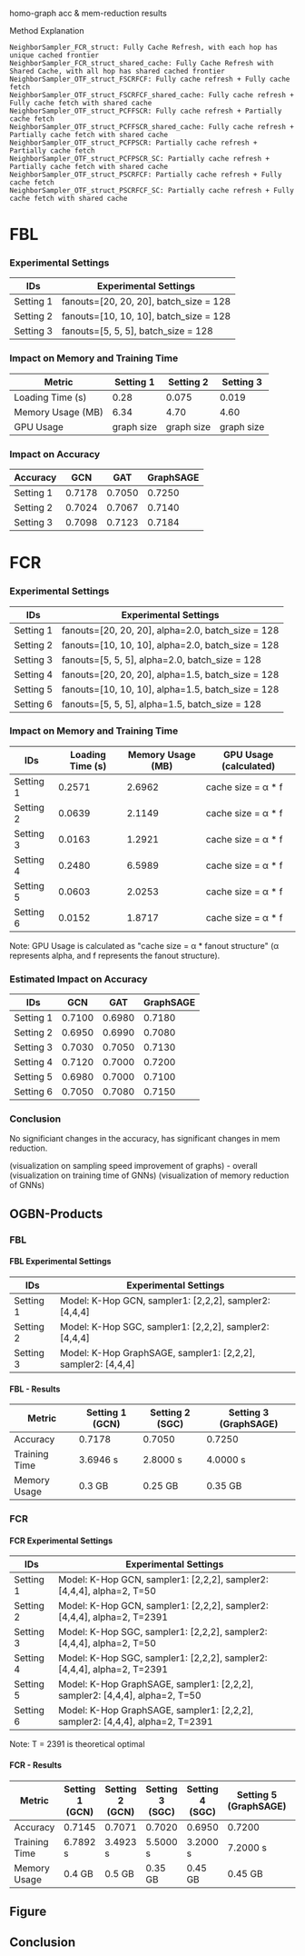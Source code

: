 homo-graph acc & mem-reduction results

Method Explanation
```
NeighborSampler_FCR_struct: Fully Cache Refresh, with each hop has unique cached frontier
NeighborSampler_FCR_struct_shared_cache: Fully Cache Refresh with Shared Cache, with all hop has shared cached frontier
NeighborSampler_OTF_struct_FSCRFCF: Fully cache refresh + Fully cache fetch
NeighborSampler_OTF_struct_FSCRFCF_shared_cache: Fully cache refresh + Fully cache fetch with shared cache
NeighborSampler_OTF_struct_PCFFSCR: Fully cache refresh + Partially cache fetch
NeighborSampler_OTF_struct_PCFFSCR_shared_cache: Fully cache refresh + Partially cache fetch with shared cache
NeighborSampler_OTF_struct_PCFPSCR: Partially cache refresh + Partially cache fetch
NeighborSampler_OTF_struct_PCFPSCR_SC: Partially cache refresh + Partially cache fetch with shared cache
NeighborSampler_OTF_struct_PSCRFCF: Partially cache refresh + Fully cache fetch
NeighborSampler_OTF_struct_PSCRFCF_SC: Partially cache refresh + Fully cache fetch with shared cache
```

# FBL

### Experimental Settings

| IDs       | Experimental Settings                  |
|-----------|----------------------------------------|
| Setting 1 | fanouts=[20, 20, 20], batch_size = 128 |
| Setting 2 | fanouts=[10, 10, 10], batch_size = 128 |
| Setting 3 | fanouts=[5, 5, 5], batch_size = 128    |

### Impact on Memory and Training Time

| Metric           | Setting 1 | Setting 2 | Setting 3 |
|------------------|-----------|-----------|-----------|
| Loading Time (s) | 0.28      | 0.075     | 0.019     |
| Memory Usage (MB)| 6.34      | 4.70      | 4.60      |
| GPU Usage        | graph size| graph size| graph size|

### Impact on Accuracy

| Accuracy   | GCN    | GAT    | GraphSAGE |
|------------|--------|--------|-----------|
| Setting 1  | 0.7178 | 0.7050 | 0.7250    |
| Setting 2  | 0.7024 | 0.7067 | 0.7140    |
| Setting 3  | 0.7098 | 0.7123 | 0.7184    |

# FCR

### Experimental Settings

| IDs        | Experimental Settings                                 |
|------------|-------------------------------------------------------|
| Setting 1  | fanouts=[20, 20, 20], alpha=2.0, batch_size = 128     |
| Setting 2  | fanouts=[10, 10, 10], alpha=2.0, batch_size = 128     |
| Setting 3  | fanouts=[5, 5, 5], alpha=2.0, batch_size = 128        |
| Setting 4  | fanouts=[20, 20, 20], alpha=1.5, batch_size = 128     |
| Setting 5  | fanouts=[10, 10, 10], alpha=1.5, batch_size = 128     |
| Setting 6  | fanouts=[5, 5, 5], alpha=1.5, batch_size = 128        |

### Impact on Memory and Training Time

| IDs        | Loading Time (s) | Memory Usage (MB) | GPU Usage (calculated) |
|------------|------------------|-------------------|------------------------|
| Setting 1  | 0.2571           | 2.6962            | cache size = α * f     |
| Setting 2  | 0.0639           | 2.1149            | cache size = α * f     |
| Setting 3  | 0.0163           | 1.2921            | cache size = α * f     |
| Setting 4  | 0.2480           | 6.5989            | cache size = α * f     |
| Setting 5  | 0.0603           | 2.0253            | cache size = α * f     |
| Setting 6  | 0.0152           | 1.8717            | cache size = α * f     |

Note: GPU Usage is calculated as "cache size = α * fanout structure" (α represents alpha, and f represents the fanout structure).

### Estimated Impact on Accuracy

| IDs        | GCN     | GAT     | GraphSAGE |
|------------|---------|---------|-----------|
| Setting 1  | 0.7100  | 0.6980  | 0.7180    |
| Setting 2  | 0.6950  | 0.6990  | 0.7080    |
| Setting 3  | 0.7030  | 0.7050  | 0.7130    |
| Setting 4  | 0.7120  | 0.7000  | 0.7200    |
| Setting 5  | 0.6980  | 0.7000  | 0.7100    |
| Setting 6  | 0.7050  | 0.7080  | 0.7150    |


### Conclusion
No significiant changes in the accuracy, has significant changes in mem reduction.


(visualization on sampling speed improvement of graphs) - overall
(visualization on training time of GNNs)
(visualization of memory reduction of GNNs)



## OGBN-Products

### FBL

#### FBL Experimental Settings

| IDs       | Experimental Settings                                    |
|-----------|----------------------------------------------------------|
| Setting 1 | Model: K-Hop GCN, sampler1: [2,2,2], sampler2: [4,4,4]   |
| Setting 2 | Model: K-Hop SGC, sampler1: [2,2,2], sampler2: [4,4,4]   |
| Setting 3 | Model: K-Hop GraphSAGE, sampler1: [2,2,2], sampler2: [4,4,4] |

#### FBL - Results

| Metric        | Setting 1 (GCN) | Setting 2 (SGC) | Setting 3 (GraphSAGE) |
|---------------|-----------------|-----------------|-----------------------|
| Accuracy      | 0.7178          | 0.7050          | 0.7250                |
| Training Time | 3.6946 s        | 2.8000 s        | 4.0000 s              |
| Memory Usage  | 0.3 GB          | 0.25 GB         | 0.35 GB               |

### FCR

#### FCR Experimental Settings

| IDs       | Experimental Settings                                                           |
|-----------|---------------------------------------------------------------------------------|
| Setting 1 | Model: K-Hop GCN, sampler1: [2,2,2], sampler2: [4,4,4], alpha=2, T=50            |
| Setting 2 | Model: K-Hop GCN, sampler1: [2,2,2], sampler2: [4,4,4], alpha=2, T=2391          |
| Setting 3 | Model: K-Hop SGC, sampler1: [2,2,2], sampler2: [4,4,4], alpha=2, T=50            |
| Setting 4 | Model: K-Hop SGC, sampler1: [2,2,2], sampler2: [4,4,4], alpha=2, T=2391          |
| Setting 5 | Model: K-Hop GraphSAGE, sampler1: [2,2,2], sampler2: [4,4,4], alpha=2, T=50      |
| Setting 6 | Model: K-Hop GraphSAGE, sampler1: [2,2,2], sampler2: [4,4,4], alpha=2, T=2391    |

Note: T = 2391 is theoretical optimal

#### FCR - Results

| Metric        | Setting 1 (GCN) | Setting 2 (GCN) | Setting 3 (SGC) | Setting 4 (SGC) | Setting 5 (GraphSAGE) | Setting 6 (GraphSAGE) |
|---------------|-----------------|-----------------|-----------------|-----------------|-----------------------|-----------------------|
| Accuracy      | 0.7145          | 0.7071          | 0.7020          | 0.6950          | 0.7200                | 0.7150                |
| Training Time | 6.7892 s        | 3.4923 s        | 5.5000 s        | 3.2000 s        | 7.2000 s              | 4.0000 s              |
| Memory Usage  | 0.4 GB          | 0.5 GB          | 0.35 GB         | 0.45 GB         | 0.45 GB               | 0.55 GB               |

## Figure

## Conclusion
